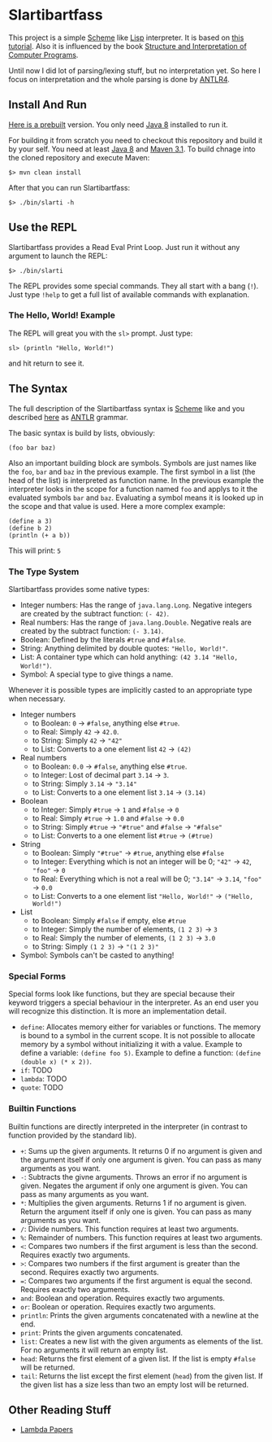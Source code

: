 # Slartibartfass

This project is a simple [Scheme][scheme] like [Lisp][lisp] interpreter.
It is based on [this tutorial][mumbler]. Also it is influenced by the
book [Structure and Interpretation of Computer Programs][saiocp].

Until now I did lot of parsing/lexing stuff, but no interpretation yet.
So here I focus on interpretation and the whole parsing is done by 
[ANTLR4][antlr].

## Install And Run

[Here is a prebuilt][dist] version. You only need [Java 8][jdk] installed
to run it.
 
For building it from scratch you need to checkout this repository and 
build it by your self. You need at least [Java 8][jdk] and [Maven 3.1][mvn].
To build chnage into the cloned repository and execute Maven:

    $> mvn clean install

After that you can run Slartibartfass:
   
    $> ./bin/slarti -h

## Use the REPL

Slartibartfass provides a Read Eval Print Loop. Just run it without any
argument to launch the REPL:

    $> ./bin/slarti

The REPL provides some special commands. They all start with a bang (`!`).
Just type `!help` to get a full list of available commands with explanation.

### The Hello, World! Example

The REPL will great you with the `sl>` prompt. Just type:

    sl> (println "Hello, World!")

and hit return to see it.
    
##  The Syntax

The full description of the Slartibartfass syntax is [Scheme][scheme] 
like and you described [here][syntax] as [ANTLR][antlr] grammar.

The basic syntax is build by lists, obviously:

    (foo bar baz)

Also an important building block are symbols. Symbols are just names
like the `foo`, `bar` and `baz` in the previous example. The first 
symbol in a list (the head of the list) is interpreted as function
name. In the previous example the interpreter looks in the scope for
a function named `foo` and applys to it the evaluated symbols `bar`
and `baz`. Evaluating a symbol means it is looked up in the scope
and that value is used. Here a more complex example:

    (define a 3)
    (define b 2)
    (println (+ a b))

This will print: `5`

### The Type System

Slartibartfass provides some native types:

- Integer numbers: Has the range of `java.lang.Long`. Negative integers
  are created by the subtract function: `(- 42)`.
- Real numbers: Has the range of `java.lang.Double`. Negative reals
  are created by the subtract function: `(- 3.14)`.
- Boolean: Defined by the literals `#true` and `#false`.
- String: Anything delimited by double quotes: `"Hello, World!"`.
- List: A container type which can hold anything: `(42 3.14 "Hello, World!")`.
- Symbol: A special type to give things a name.

Whenever it is possible types are implicitly casted to an appropriate
type when necessary.

- Integer numbers
    - to Boolean: `0` &rarr; `#false`, anything else `#true`. 
    - to Real: Simply `42` &rarr; `42.0`.
    - to String: Simply `42` &rarr; `"42"`
    - to List: Converts to a one element list `42` &rarr; `(42)`
- Real numbers
    - to Boolean: `0.0` &rarr; `#false`, anything else `#true`. 
    - to Integer: Lost of decimal part `3.14` &rarr; `3`.
    - to String: Simply `3.14` &rarr; `"3.14"`
    - to List: Converts to a one element list `3.14` &rarr; `(3.14)`
- Boolean
    - to Integer: Simply `#true` &rarr; `1` and `#false` &rarr; `0` 
    - to Real: Simply `#true` &rarr; `1.0` and `#false` &rarr; `0.0`
    - to String: Simply `#true` &rarr; `"#true"` and `#false` &rarr; `"#false"` 
    - to List: Converts to a one element list `#true` &rarr; `(#true)`
- String
    - to Boolean: Simply `"#true"` &rarr; `#true`, anything else `#false`
    - to Integer: Everything which is not an integer will be 0; `"42"`
      &rarr; `42`, `"foo"` &rarr; `0`
    - to Real: Everything which is not a real will be 0; `"3.14"` &rarr; 
      `3.14`, `"foo"` &rarr; `0.0`
    - to List: Converts to a one element list `"Hello, World!"` &rarr; `("Hello, World!")`
- List
    - to Boolean: Simply `#false` if empty, else `#true`
    - to Integer: Simply the number of elements, `(1 2 3)` &rarr; `3`
    - to Real: Simply the number of elements, `(1 2 3)` &rarr; `3.0`
    - to String: Simply `(1 2 3)` &rarr; `"(1 2 3)"` 
- Symbol: Symbols can't be casted to anything!

### Special Forms

Special forms look like functions, but they are special because their
keyword triggers a special behaviour in the interpreter. As an end user
you will recognize this distinction. It is more an implementation detail.

- `define`: Allocates memory either for variables or functions. The memory 
            is bound to a symbol in the current scope. It is not possible
            to allocate memory by a symbol without initializing it with a
            value. Example to define a variable: `(define foo 5)`. Example
            to define a function: `(define (double x) (* x 2))`.
- `if`:     TODO
- `lambda`: TODO
- `quote`:  TODO

### Builtin Functions

Builtin functions are directly interpreted in the interpreter (in contrast
to function provided by the standard lib).

- `+`:          Sums up the given arguments. It returns 0 if no argument 
                is given and the argument itself if only one argument is 
                given. You can pass as many arguments as you want.
- `-`:          Subtracts the givne arguments. Throws an error if no 
                argument is given. Negates the argument if only one 
                argument is given. You can pass as many arguments as you 
                want.
- `*`:          Multiplies the given arguments. Returns 1 if no argument 
                is given. Return the argument itself if only one is given. 
                You can pass as many arguments as you want.
- `/`:          Divide numbers. This function requires at least two arguments.
- `%`:          Remainder of numbers. This function requires at least two 
                arguments.
- `<`:          Compares two numbers if the first argument is less than 
                the second.  Requires exactly two arguments.
- `>`:          Compares two numbers if the first argument is greater 
                than the second. Requires exactly two arguments.
- `=`:          Compares two arguments if the first argument is equal the 
                second. Requires exactly two arguments.
- `and`:        Boolean and operation. Requires exactly two arguments. 
- `or`:         Boolean or operation. Requires exactly two arguments.
- `println`:    Prints the given arguments concatenated with a newline at the end.
- `print`:      Prints the given arguments concatenated.
- `list`:       Creates a new list with the given arguments as elements 
                of the list. For no arguments it will return an empty list.
- `head`:       Returns the first element of a given list. If the list is
                empty `#false` will be returned.
- `tail`:       Returns the list except the first element (`head`) from
                the given list. If the given list has a size less than 
                two an empty lost will be returned.

## Other Reading Stuff

- [Lambda Papers](http://library.readscheme.org/page1.html)

[antlr]:    http://www.antlr.org/
[dist]:     https://ci.weltraumschaf.de/job/Slartibartfass/lastSuccessfulBuild/artifact/target/slartibartfass.zip
[jdk]:      http://www.oracle.com/technetwork/java/javase/downloads/jdk8-downloads-2133151.html
[lisp]:     https://en.wikipedia.org/wiki/Lisp_(programming_language)
[mumbler]:  http://cesquivias.github.io/blog/2014/10/13/writing-a-language-in-truffle-part-1-a-simple-slow-interpreter/
[mvn]:      https://maven.apache.org/download.cgi
[saiocp]:   https://mitpress.mit.edu/sicp/full-text/book/book.html
[scheme]:   https://en.wikipedia.org/wiki/Scheme_(programming_language)
[syntax]:   https://github.com/Weltraumschaf/slartibartfass/blob/master/src/main/antlr4/Slarti.g4